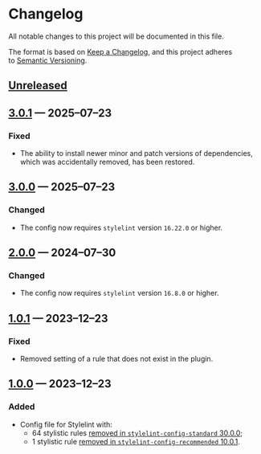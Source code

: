 <!-- markdownlint-disable MD024 -->
# Changelog

All notable changes to this project will be documented in this file.

The format is based on [Keep a Changelog](https://keepachangelog.com/en/1.1.0/), and this project adheres to [Semantic Versioning](https://semver.org/spec/v2.0.0.html).

## [Unreleased]

## [3.0.1] — 2025–07–23

### Fixed

- The ability to install newer minor and patch versions of dependencies, which was accidentally removed, has been restored.

## [3.0.0] — 2025–07–23

### Changed

- The config now requires `stylelint` version `16.22.0` or higher.

## [2.0.0] — 2024–07–30

### Changed

- The config now requires `stylelint` version `16.8.0` or higher.

## [1.0.1] — 2023–12–23

### Fixed

- Removed setting of a rule that does not exist in the plugin.

## [1.0.0] — 2023–12–23

### Added

- Config file for Stylelint with:
	- 64 stylistic rules [removed in `stylelint-config-standard` 30.0.0](https://github.com/stylelint/stylelint-config-standard/releases/tag/30.0.0);
	- 1 stylistic rule [removed in `stylelint-config-recommended` 10.0.1](https://github.com/stylelint/stylelint-config-recommended/releases/tag/10.0.1).

[Unreleased]: https://github.com/stylelint-stylistic/stylelint-config/compare/v3.0.1...HEAD
[3.0.1]: https://github.com/stylelint-stylistic/stylelint-config/compare/v3.0.0...v3.0.1
[3.0.0]: https://github.com/stylelint-stylistic/stylelint-config/compare/v2.0.0...v3.0.0
[2.0.0]: https://github.com/stylelint-stylistic/stylelint-config/compare/v1.0.1...v2.0.0
[1.0.1]: https://github.com/stylelint-stylistic/stylelint-config/compare/v1.0.0...v1.0.1
[1.0.0]: https://github.com/stylelint-stylistic/stylelint-config/releases/tag/v1.0.0
